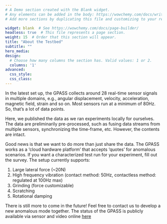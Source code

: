 ```yaml
---
# A Demo section created with the Blank widget.
# Any elements can be added in the body: https://wowchemy.com/docs/writing-markdown-latex/
# Add more sections by duplicating this file and customizing to your requirements.

widget: blank  # See https://wowchemy.com/docs/page-builder/
headless: true  # This file represents a page section.
weight: 15  # Order that this section will appear.
title: "About the Testbed"
subtitle: ""
hero_media: 
design:
  # Choose how many columns the section has. Valid values: 1 or 2.
  columns: '1'
advanced:
  css_style:
  css_class:
---
```


In the latest set up, the GPASS collects around 28 real-time sensor signals in multiple domains, e.g., angular displacement, velocity, acceleration, magnetic field, strain and so on. Most sensors run at a minimum of 80Hz. So, that’s a lot of data points.  

Here, we published the data as we ran experiments locally for ourselves. The data are preliminarily pre-processed, such as fusing data streams from multiple sensors, synchronizing the time-frame, etc. However, the contents are intact. 

Good news is that we want to do more than just share the data. The GPASS works as a ‘cloud hardware platform’ that accepts ‘quotes’ for anomalous scenarios. If you want a characterized test run for your experiment, fill out the survey. The setup currently supports:

1. Large lateral force (~20N)
2. High frequency vibration (contact method: 50Hz, contactless method: regulated at 100Hz max)
3. Grinding (force customizable)
4. Scratching
5. Rotational damping 

There is still more to come in the future! Feel free to contact us to develop a new anomalous mode together. The status of the GPASS is publicly available via sensor and video online <a href="https://thingspeak.com/channels/1289599"> here </a>
